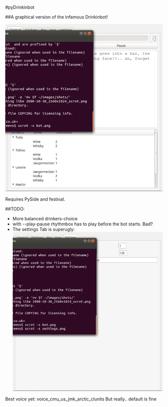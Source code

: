 #pyDrinkinbot

##A graphical version of the infamous Drinkinbot!

![The Bot!](/screens/bot.png "The Bot!")

Requires PySide and festival.

##TODO:
 - More balanced drinkers-choice
 - with --play-pause rhythmbox has to play before the bot starts.
    Bad?
 - The settings Tab is superugly:
![Ugly Settings](/screens/settings.png "Ugly Settings...")


Best voice yet: voice_cmu_us_jmk_arctic_clunits
But really.. default is fine
